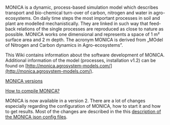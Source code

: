 MONICA is a dynamic, process-based simulation model which describes transport and bio-chemical turn-over of carbon, nitrogen and water in agro-ecosystems. On daily time steps the most important processes in soil and plant are modelled mechanistically. They are linked in such way that feed-back relations of the single processes are reproduced as close to nature as possible. MONICA works one dimensional and represents a space of 1 m² surface area and 2 m depth. The acronym MONICA is derived from „MOdel of Nitrogen and Carbon dynamics in Agro-ecosystems”.

This Wiki contains information about the software development of MONICA. Additional information of the model (processes, installation v1.2) can be found on [http://monica.agrosystem-models.com/](http://monica.agrosystem-models.com/).

[MONICA versions](wiki/Monica-versions)

[How to compile MONICA?](wiki/How-to-compile-MONICA)

MONICA is now available in a version 2. There are a lot of changes especially regarding the configuration of MONICA, how to start it and how to get results. Most of the changes are described in the this [description of the MONICA json config files](wiki/description-json-config-files). 